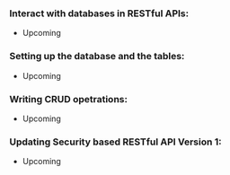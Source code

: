 ### Interact with databases in RESTful APIs:
  * Upcoming

### Setting up the database and the tables:
  * Upcoming

### Writing CRUD opetrations:
  * Upcoming

### Updating Security based RESTful API Version 1:
  * Upcoming

